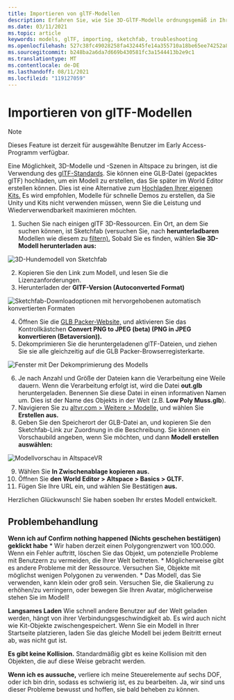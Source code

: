 ```yaml
---
title: Importieren von glTF-Modellen
description: Erfahren Sie, wie Sie 3D-GlTF-Modelle ordnungsgemäß in Ihre AltspaceVR-Funktionen importieren und Probleme beheben.
ms.date: 03/11/2021
ms.topic: article
keywords: models, glTF, importing, sketchfab, troubleshooting
ms.openlocfilehash: 527c38fc49028258fa432445fe14a355710a18be65ee74252a8c39bc1bfe5190
ms.sourcegitcommit: b248ba2a6da7d669b430581fc3a1544413b2e9c1
ms.translationtype: MT
ms.contentlocale: de-DE
ms.lasthandoff: 08/11/2021
ms.locfileid: "119127059"
---
```

# <a name="importing-gltf-models"></a>Importieren von glTF-Modellen

> [!NOTE]
> Dieses Feature ist derzeit für ausgewählte Benutzer im Early Access-Programm verfügbar.

Eine Möglichkeit, 3D-Modelle und -Szenen in Altspace zu bringen, ist die Verwendung des [glTF-Standards](https://en.wikipedia.org/wiki/GlTF). Sie können eine GLB-Datei (gepacktes glTF) hochladen, um ein Modell zu erstellen, das Sie später im World Editor erstellen können. Dies ist eine Alternative zum [Hochladen Ihrer eigenen Kits.](uploading-custom-kits.md) Es wird empfohlen, Modelle für schnelle Demos zu erstellen, da Sie Unity und Kits nicht verwenden müssen, wenn Sie die Leistung und Wiederverwendbarkeit maximieren möchten. 

1. Suchen Sie nach einigen glTF 3D-Ressourcen. Ein Ort, an dem Sie suchen können, ist Sketchfab (versuchen Sie, nach **herunterladbaren** Modellen wie diesem zu [filtern).](https://sketchfab.com/search?features=downloadable&q=low+poly+wolf&sort_by=-pertinence&type=models) Sobald Sie es finden, wählen **Sie 3D-Modell herunterladen aus:**

![3D-Hundemodell von Sketchfab](images/importing-models-img-01.png)

2. Kopieren Sie den Link zum Modell, und lesen Sie die Lizenzanforderungen. 
3. Herunterladen der **GlTF-Version (Autoconverted Format)**

![Sketchfab-Downloadoptionen mit hervorgehobenen automatisch konvertierten Formaten](images/importing-models-img-02.png)

4. Öffnen Sie die [GLB Packer-Website,](https://glb-packer.glitch.me) und aktivieren Sie das Kontrollkästchen **Convert PNG to JPEG (beta) (PNG in JPEG konvertieren (Betaversion)).**
5. Dekomprimieren Sie die heruntergeladenen glTF-Dateien, und ziehen Sie sie alle gleichzeitig auf die GLB Packer-Browserregisterkarte.

![Fenster mit Der Dekomprimierung des Modells](images/importing-models-img-03.png)

6. Je nach Anzahl und Größe der Dateien kann die Verarbeitung eine Weile dauern. Wenn die Verarbeitung erfolgt ist, wird die Datei **out.glb** heruntergeladen. Benennen Sie diese Datei in einen informativen Namen um. Dies ist der Name des Objekts in der Welt (z.B. **Low Poly Muss.glb**).
7. Navigieren Sie zu [altvr.com > Weitere > Modelle,](https://account.altvr.com/users/sign_in) und wählen Sie **Erstellen aus.**
8. Geben Sie den Speicherort der GLB-Datei an, und kopieren Sie den Sketchfab-Link zur Zuordnung in die Beschreibung. Sie können ein Vorschaubild angeben, wenn Sie möchten, und dann **Modell erstellen auswählen:**

![Modellvorschau in AltspaceVR](images/importing-models-img-04.png)

9. Wählen Sie **In Zwischenablage kopieren aus.**
10. Öffnen Sie **den World Editor > Altspace > Basics > GLTF.**
11. Fügen Sie Ihre URL ein, und wählen Sie Bestätigen **aus.**

Herzlichen Glückwunsch! Sie haben soeben Ihr erstes Modell entwickelt.

## <a name="troubleshooting"></a>Problembehandlung

**Wenn ich auf Confirm nothing happened **(Nichts** geschehen bestätigen) geklickt habe**
    * Wir haben derzeit einen Polygongrenzwert von 100.000. Wenn ein Fehler auftritt, löschen Sie das Objekt, um potenzielle Probleme mit Benutzern zu vermeiden, die Ihrer Welt beitreten.
    * Möglicherweise gibt es andere Probleme mit der Ressource. Versuchen Sie, Objekte mit möglichst wenigen Polygonen zu verwenden.
    * Das Modell, das Sie verwenden, kann klein oder groß sein. Versuchen Sie, die Skalierung zu erhöhen/zu verringern, oder bewegen Sie Ihren Avatar, möglicherweise stehen Sie im Modell!

**Langsames Laden** Wie schnell andere Benutzer auf der Welt geladen werden, hängt von ihrer Verbindungsgeschwindigkeit ab. Es wird auch nicht wie Kit-Objekte zwischengespeichert. Wenn Sie ein Modell in Ihrer Startseite platzieren, laden Sie das gleiche Modell bei jedem Beitritt erneut ab, was nicht gut ist.

**Es gibt keine Kollision.** Standardmäßig gibt es keine Kollision mit den Objekten, die auf diese Weise gebracht werden.

**Wenn ich es aussuche,** verliere ich meine Steuerelemente auf sechs DOF, oder ich bin drin, sodass es schwierig ist, es zu bearbeiten. Ja, wir sind uns dieser Probleme bewusst und hoffen, sie bald beheben zu können.  
